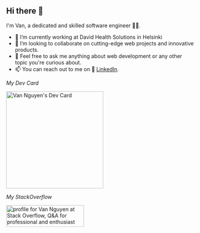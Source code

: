 ## Hi there 👋

I'm Van, a dedicated and skilled software engineer 👨‍💻. 

- 🔭 I’m currently working at David Health Solutions in Helsinki
- 👯 I’m looking to collaborate on cutting-edge web projects and innovative products.
- 💬 Feel free to ask me anything about web development or any other topic you're curious about.
- 📫 You can reach out to me on 👔 [LinkedIn](https://www.linkedin.com/in/lelevan3010/).

*My Dev Card*

<a href="https://app.daily.dev/lelevan3010"><img src="https://api.daily.dev/devcards/v2/eW9A2ki8nUooYdI559qnZ.png?r=hky&type=default" width="260" alt="Van Nguyen's Dev Card"/></a>

*My StackOverflow*

<a href="https://stackoverflow.com/users/9710932/van-nguyen"><img src="https://stackoverflow.com/users/flair/9710932.png" width="208" height="58" alt="profile for Van Nguyen at Stack Overflow, Q&amp;A for professional and enthusiast programmers" title="profile for Van Nguyen at Stack Overflow, Q&amp;A for professional and enthusiast programmers"></a>
